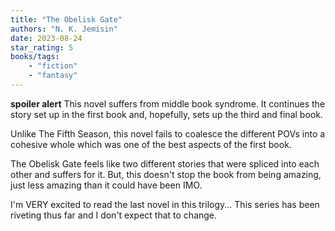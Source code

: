 ```yaml
---
title: "The Obelisk Gate"
authors: "N. K. Jemisin"
date: 2023-08-24
star_rating: 5
books/tags:
    - "fiction"
    - "fantasy"
---
```

**spoiler alert** This novel suffers from middle book syndrome. It continues the story set up in the first book and, hopefully, sets up the third and final book.

Unlike The Fifth Season, this novel fails to coalesce the different POVs into a cohesive whole which was one of the best aspects of the first book.

The Obelisk Gate feels like two different stories that were spliced into each other and suffers for it. But, this doesn't stop the book from being amazing, just less amazing than it could have been IMO.

I'm VERY excited to read the last novel in this trilogy... This series has been riveting thus far and I don't expect that to change. 